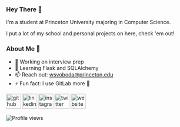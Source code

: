 ### Hey There 👋

I'm a student at Princeton University majoring in Computer Science. 

I put a lot of my school and personal projects on here, check 'em out!

### About Me 👀
- 🔭 Working on interview prep
- 🌱 Learning Flask and SQLAlchemy  
- 📫 Reach out: wsvoboda@princeton.edu 
- ⚡ Fun fact: I use GitLab more 🤫

[<img src='https://cdn.jsdelivr.net/npm/simple-icons@3.0.1/icons/github.svg' alt='github' height='40'>](https://github.com/disstillwill)  [<img src='https://cdn.jsdelivr.net/npm/simple-icons@3.0.1/icons/linkedin.svg' alt='linkedin' height='40'>](https://www.linkedin.com/in/williamsvoboda/)  [<img src='https://cdn.jsdelivr.net/npm/simple-icons@3.0.1/icons/instagram.svg' alt='instagram' height='40'>](https://www.instagram.com/dis_still_will/)  [<img src='https://cdn.jsdelivr.net/npm/simple-icons@3.0.1/icons/twitter.svg' alt='twitter' height='40'>](https://twitter.com/dis_still_will)  [<img src='https://cdn.jsdelivr.net/npm/simple-icons@3.0.1/icons/icloud.svg' alt='website' height='40'>](https://www.cs.princeton.edu/~wsvoboda/)  

![Profile views](https://gpvc.arturio.dev/disstillwill) 
